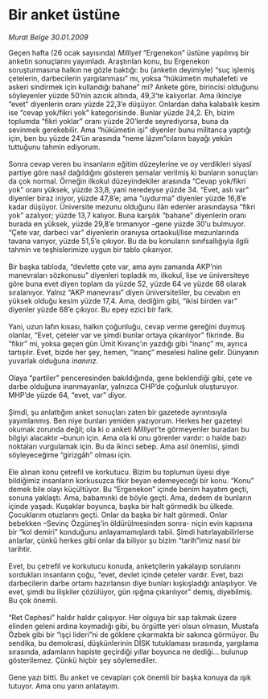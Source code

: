 # Bir anket üstüne

*Murat Belge 30.01.2009*

<div class="taraf_structure_2col_1zq">
<div class="margen_n">



 <p>Geçen hafta (26 ocak sayısında) <i>Milliyet</i> “Ergenekon” üstüne yapılmış bir anketin sonuçlarını yayımladı. Araştırılan konu, bu Ergenekon soruşturmasına halkın ne gözle baktığı: bu (anketin deyimiyle) “suç işlemiş çetelerin, darbecilerin yargılanması” mı, yoksa “hükümetin muhalefeti ve askeri sindirmek için kullandığı bahane” mi? Ankete göre, birincisi olduğunu söyleyenler yüzde 50’nin azıcık altında, 49,3’te kalıyorlar. Ama ikinciye “evet” diyenlerin oranı yüzde 22,3’e düşüyor. Onlardan daha kalabalık kesim ise “cevap yok/fikri yok” kategorisinde. Bunlar yüzde 24,2. Eh, bizim toplumda “fikri yoklar” oranı yüzde 20’lerde seyrediyorsa, buna da sevinmek gerekebilir. Ama “hükümetin işi” diyenler bunu militanca yaptığı için, ben bu yüzde 24’ün arasında “neme lâzım”cıların bayağı yekûn tuttuğunu tahmin ediyorum. <br/><br/>Sonra cevap veren bu insanların eğitim düzeylerine ve oy verdikleri siyasî partiye göre nasıl dağıldığını gösteren şemalar verilmiş ki bunların sonuçları da çok normal. Örneğin ilkokul düzeyindekiler arasında “Cevap yok/fikri yok” oranı yüksek, yüzde 33,8, yani neredeyse yüzde 34. “Evet, aslı var” diyenler biraz iniyor, yüzde 47,8’e; ama “uydurma” diyenler yüzde 16,8’e kadar düşüyor. Üniversite mezunu olduğunu ilân edenler arasındaysa “fikri yok” azalıyor; yüzde 13,7 kalıyor. Buna karşılık “bahane” diyenlerin oranı burada en yüksek, yüzde 29,8’e tırmanıyor –gene yüzde 30’u bulmuyor. “Çete var, darbeci var” diyenlerin oranıysa ortaokul/lise mezunlarında tavana varıyor, yüzde 51,5’e çıkıyor. Bu da bu konuların sınıfsallığıyla ilgili tahmin ve teşhislerimize uygun bir tablo çıkarıyor. <br/><br/>Bir başka tabloda, “devlette çete var, ama aynı zamanda AKP’nin manevraları sözkonusu” diyenleri topladık mı, ilkokul, lise ve üniversiteye göre buna evet diyen toplam da yüzde 52, yüzde 64 ve yüzde 68 olarak sıralanıyor. Yalnız “AKP manevrası” diyen üniversiteliler, bu cevabın en yüksek olduğu kesim yüzde 17,4. Ama, dediğim gibi, “ikisi birden var” diyenler yüzde 68’e çıkıyor. Bu epey ezici bir fark. <br/><br/>Yani, uzun lafın kısası, halkın çoğunluğu, cevap verme gereğini duymuş olanlar, “Evet, çeteler var ve şimdi bunlar ortaya çıkarılıyor” fikrinde. Bu “fikir” mi, yoksa geçen gün Ümit Kıvanç’ın yazdığı gibi “inanç” mı, ayrıca tartışılır. Evet, bizde her şey, hemen, “inanç” meselesi haline gelir. Dünyanın yuvarlak olduğuna <i>inanırız</i>. <br/><br/>Olaya “partiler” penceresinden bakıldığında, gene beklendiği gibi, çete ve darbe olduğuna inanmayanlar, yalnızca CHP’de çoğunluk oluşturuyor. MHP’de yüzde 64, “evet, var” diyor. <br/><br/>Şimdi, şu anlattığım anket sonuçları zaten bir gazetede ayrıntısıyla yayımlanmış. Ben niye bunları yeniden yazıyorum. Herkes her gazeteyi okumak zorunda değil; ola ki o anketi <i>Milliyet</i>’te görmeyenler buradan bu bilgiyi alacaktır –bunun için. Ama ola ki onu görenler vardır: o halde bazı noktaları vurgulamak için. Bu da ikinci sebep. Ama asıl önemlisi, şimdi söyleyeceğime “girizgâh” olması için. <br/><br/>Ele alınan konu çetrefil ve korkutucu. Bizim bu toplumun üyesi diye bildiğimiz insanların korkusuzca fikir beyan edemeyeceği bir konu. “Konu” demek bile olayı küçültüyor. Bu “Ergenekon” içinde benim hayatım geçti, sonuna yaklaştı. Ama, babamınki de böyle geçti. Ama, dedem de bunların içinde yaşadı. Kuşaklar boyunca, başka bir halt görmedik bu ülkede. Çocuklarım otuzlarını geçti. Onlar da başka bir halt görmedi. Onlar bebekken –Sevinç Özgüneş’in öldürülmesinden sonra- niçin evin kapısına bir “kol demiri” konduğunu anlayamamışlardı tabii. Şimdi hatırlayabilirlerse anlarlar, çünkü herkes gibi onlar da biliyor şu bizim “tarih”imiz nasıl bir tarihtir. <br/><br/>Evet, bu çetrefil ve korkutucu konuda, anketçilerin yakalayıp sorularını sordukları insanların çoğu, “evet, devlet içinde çeteler vardır. Evet, bazı darbecilerin darbe ortamı hazırlansın diye bunları kışkışladığı anlaşılıyor. Ve evet, şimdi bu ilişkiler çözülüyor, gün ışığına çıkarılıyor” demiş, diyebilmiş. Bu çok önemli. <br/><br/>“Ret Cephesi” haldır haldır çalışıyor. Her olguya bir sap takmak üzere elinden geleni ardına koymadığı gibi, bu örgütte yeri olsun olmasın, Mustafa Özbek gibi bir “işçi lideri”ni de göklere çıkarmakta bir sakınca görmüyor. Bu sendika, bu demokrasi, düşkünlerinin DİSK tutuklaması sırasında, yargılama sırasında, adamların hapiste geçirdiği yıllar boyunca ne dediği... bulunup gösterilemez. Çünkü hiçbir şey söylemediler. <br/><br/>Gene yazı bitti. Bu anket ve cevapları çok önemli bir başka konuya da ışık tutuyor. Ama onu yarın anlatayım.</p>

<br/>


<div id="taraf_not">
</div>

</div>


</div>

